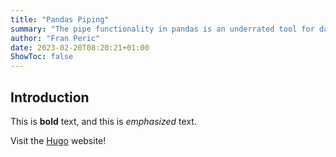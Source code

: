 ```yaml
---
title: "Pandas Piping"
summary: "The pipe functionality in pandas is an underrated tool for data wrangling."
author: "Fran Peric"
date: 2023-02-20T08:20:21+01:00
ShowToc: false
---
```


## Introduction

This is **bold** text, and this is *emphasized* text.

Visit the [Hugo](https://gohugo.io) website!
